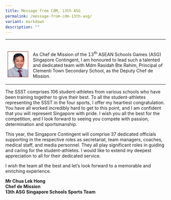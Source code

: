 ```yaml
---
title: Message from CdM, 13th ASG
permalink: /message-from-cdm-13th-asg/
variant: markdown
description: ""
---
```

<table style="minWidth: 50px">
<colgroup>
<col>
<col>
</colgroup>
<tbody>
<tr>
<td rowspan="1" colspan="1">
<p></p>
</td>
<td rowspan="1" colspan="1">
<p></p>
</td>
</tr>
<tr>
<td rowspan="1" colspan="1">
<div class="isomer-image-wrapper">
<img style="width: 100%" height="auto" width="100%" alt="" src="/images/CDM/1.jpg">
</div>
</td>
<td rowspan="1" colspan="1">
<p>As Chef de Mission of the 13<sup>th</sup> ASEAN Schools Games (ASG) Singapore
Contingent, I am honoured to lead such a talented and dedicated team with
Mdm Rasidah Bte Rahim, Principal of Clementi Town Secondary School, as
the Deputy Chef de Mission.&nbsp;&nbsp;</p>
</td>
</tr>
</tbody>
</table>
<p>The SSST comprises 106 student-athletes from various schools who have
been training together to give their best. To all the student-athletes
representing the SSST in the four sports, I offer my heartiest congratulation.
You have all worked incredibly hard to get to this point, and I am confident
that you will represent Singapore with pride. I wish you all the best for
the competition, and I look forward to seeing you compete with passion,
determination and sportsmanship.&nbsp;</p>
<p>This year, the Singapore Contingent will comprise 37 dedicated officials
supporting in the respective roles as secretariat, team managers, coaches,
medical staff, and media personnel. They all play significant roles in
guiding and caring for the student-athletes. I would like to extend my
deepest appreciation to all for their dedicated service.&nbsp;&nbsp;</p>
<p>I wish the team all the best and let’s look forward to a memorable and
enriching experience.&nbsp;</p>
<p><strong>Mr Chua Lek Hong<br>Chef de Mission<br>13th ASG Singapore Schools Sports Team&nbsp;</strong>
</p>